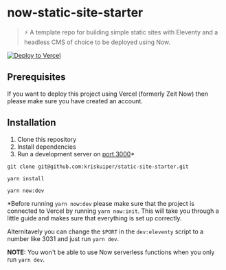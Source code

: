 # now-static-site-starter
> :zap: A template repo for building simple static sites with Eleventy and a headless CMS of choice to be deployed using Now.

[![Deploy to Vercel](https://vercel.com/button)](https://vercel.com/import/project?template=https://github.com/kriskuiper/now-static-site-starter)

## Prerequisites
If you want to deploy this project using Vercel (formerly Zeit Now) then please make sure you have created an account.

## Installation
1. Clone this repository
2. Install dependencies
3. Run a development server on [port 3000](http://localhost:3000)*

```
git clone git@github.com:kriskuiper/static-site-starter.git

yarn install

yarn now:dev
```

*Before running `yarn now:dev` please make sure that the project is connected to Vercel by running `yarn now:init`. This will take you through a little guide and makes sure that everything is set up correctly.

Alternitavely you can change the `$PORT` in the `dev:eleventy` script to a number like 3031 and just run `yarn dev`.

**NOTE:** You won't be able to use Now serverless functions when you only run `yarn dev`.
